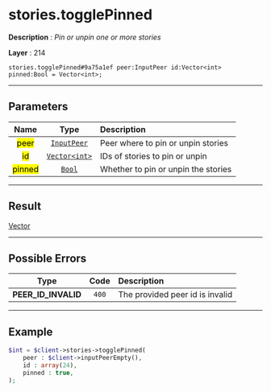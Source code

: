 # stories.togglePinned

**Description** : *Pin or unpin one or more stories*

**Layer** : 214

```tl
stories.togglePinned#9a75a1ef peer:InputPeer id:Vector<int> pinned:Bool = Vector<int>;
```

---

## Parameters

| Name | Type | Description |
| :---: | :---: | :--- |
| <mark>peer</mark> | [`InputPeer`](type/InputPeer) | Peer where to pin or unpin stories |
| <mark>id</mark> | [`Vector<int>`](type/int) | IDs of stories to pin or unpin |
| <mark>pinned</mark> | [`Bool`](type/Bool) | Whether to pin or unpin the stories |

---

## Result

[Vector<int>](type/int)

---

## Possible Errors

| Type | Code | Description |
| :---: | :---: | :--- |
| **PEER_ID_INVALID** | `400` | The provided peer id is invalid |

---

## Example

```php
$int = $client->stories->togglePinned(
	peer : $client->inputPeerEmpty(),
	id : array(24),
	pinned : true,
);
```